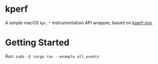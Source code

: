 # kperf

A simple macOS `kpc_*` instrumentation API wrapper, based on [kperf-sys](https://github.com/El-Naizin/rust-kperf/blob/main/kperf-sys/README.md).

# Getting Started

Run: `sudo -E cargo run --example all_events`

